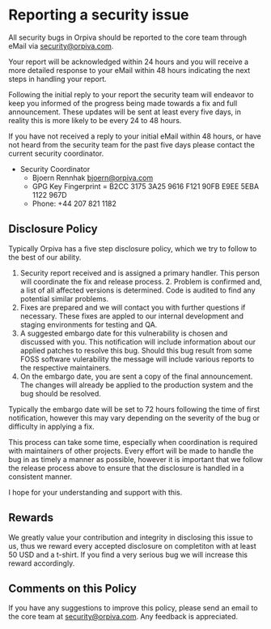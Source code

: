 # Reporting a security issue

All security bugs in Orpiva should be reported to the core team through eMail
via [security@orpiva.com](mailto:security@orpiva.com).

Your report will be acknowledged within 24 hours and you will receive a more
detailed response to your eMail within 48 hours indicating the next steps in
handling your report.

Following the initial reply to your report the security team will endeavor to
keep you informed of the progress being made towards a fix and full
announcement. These updates will be sent at least every five days, in reality
this is more likely to be every 24 to 48 hours.

If you have not received a reply to your initial eMail within 48 hours, or have not
heard from the security team for the past five days please contact the current security
coordinator.

* Security Coordinator
  * Bjoern Rennhak [bjoern@orpiva.com](mailto:bjoern@orpiva.com)
  * GPG Key Fingerprint = B2CC 3175 3A25 9616 F121  90FB E9EE 5EBA 1122 967D
  * Phone: +44 207 821 1182

## Disclosure Policy

Typically Orpiva has a five step disclosure policy, which we try to follow to the best of our ability.

1. Security report received and is assigned a primary handler. This person will
   coordinate the fix and release process.  2. Problem is confirmed and, a list of
   all affected versions is determined. Code is audited to find any potential
   similar problems.
3. Fixes are prepared and we will contact you with further questions if necessary. 
   These fixes are appled to our internal development and staging environments for testing and QA.
4. A suggested embargo date for this vulnerability is chosen and discussed with you.
   This notification will include information about our applied patches to resolve this bug.
   Should this bug result from some FOSS software vulerability the message will include various
   reports to the respective maintainers.
5. On the embargo date, you are sent a copy of the final announcement. 
   The changes will already be applied to the production system and the bug should be resolved.

Typically the embargo date will be set to 72 hours following the time of first
notification, however this may vary depending on the severity of the bug or
difficulty in applying a fix.

This process can take some time, especially when coordination is required with
maintainers of other projects. Every effort will be made to handle the bug in
as timely a manner as possible, however it is important that we follow the
release process above to ensure that the disclosure is handled in a consistent
manner.

I hope for your understanding and support with this.

## Rewards

We greatly value your contribution and integrity in disclosing this issue to us, thus we 
reward every accepted disclosure on completiton with at least 50 USD and a t-shirt.
If you find a very serious bug we will increase this reward accordingly.


## Comments on this Policy

If you have any suggestions to improve this policy, please send an email to the
core team at [security@orpiva.com](mailto:security@orpiva.com). Any feedback is appreciated.

